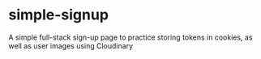 # simple-signup

A simple full-stack sign-up page to practice storing tokens in cookies, as well as user images using Cloudinary

